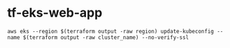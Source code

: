 # tf-eks-web-app

`aws eks --region $(terraform output -raw region) update-kubeconfig --name $(terraform output -raw cluster_name) --no-verify-ssl
`

